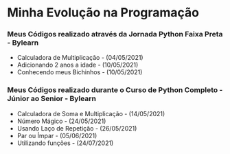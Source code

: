 # Minha Evolução na Programação

### Meus Códigos realizado através da Jornada Python Faixa Preta - Bylearn
- Calculadora de Multiplicação - (04/05/2021)
- Adicionando 2 anos a idade - (10/05/2021)
- Conhecendo meus Bichinhos - (10/05/2021)

### Meus Códigos realizado durante o Curso de Python Completo - Júnior ao Senior - Bylearn
- Calculadora de Soma e Multiplicação - (14/05/2021)
- Número Mágico - (24/05/2021)
- Usando Laço de Repetição - (26/05/2021)
- Par ou Ímpar - (05/06/2021)
- Utilizando funções - (24/07/2021)
